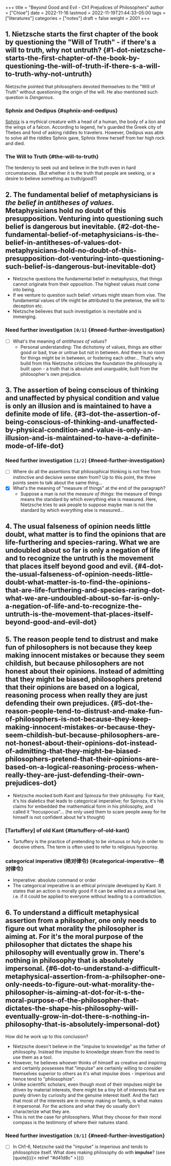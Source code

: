 +++
title = "Beyond Good and Evil - Ch1 Prejudices of Philosophers"
author = ["Chloe"]
date = 2022-11-16
lastmod = 2022-11-19T21:44:33-05:00
tags = ["literatures"]
categories = ["notes"]
draft = false
weight = 2001
+++

## 1. Nietzsche starts the first chapter of the book by questioning the "Will of Truth" - if there's a will to truth, why not untruth? {#1-dot-nietzsche-starts-the-first-chapter-of-the-book-by-questioning-the-will-of-truth-if-there-s-a-will-to-truth-why-not-untruth}

Nietzsche pointed that philosophers devoted themselves to the "Will of Truth" without questioning the origin of the will. He also mentioned such question is _Dangerous_.


### Sphnix and Oedipus {#sphnix-and-oedipus}

[Sphnix](https://en.wikipedia.org/wiki/Sphinx) is a mythical creature with a head of a human, the body of a lion and the wings of a falcon. According to legend, he's guarded the Greek city of Thebes and fond of asking riddles to travelers. However, Oedipus was able to solve all the riddles Sphnix gave, Sphnix threw herself from her high rock and died.


### The Will to Truth {#the-will-to-truth}

The tendency to seek out and believe in the truth even in hard circumstances. (But whether it is the truth that people are seeking, or a desire to believe something as truth/good?)


## 2. The fundamental belief of metaphysicians is _the belief in antitheses of values_. Metaphysicians hold no doubt of this presupposition. Venturing into questioning such belief is dangerous but inevitable. {#2-dot-the-fundamental-belief-of-metaphysicians-is-the-belief-in-antitheses-of-values-dot-metaphysicians-hold-no-doubt-of-this-presupposition-dot-venturing-into-questioning-such-belief-is-dangerous-but-inevitable-dot}

-   Nietzsche questions the fundamental belief in metaphysics, that things cannot originate from their opposition. The highest values must come into being.
-   If we venture to question such belief: virtues might steam from vise. The fundamental values of life might be attributed to the pretense, the will to deception etc.
-   Nietzsche believes that such investigation is inevitable and is immerging.


### Need further investigation <code>[0/1]</code> {#need-further-investigation}

-   [ ] What's the meaning of _antitheses of values_?
    -   Personal understanding: The dichotomy of values, things are either good or bad, true or untrue but not in between. And there is no room for things might be in between, or fostering each other... That's why build from this Nietzsche criticizes the foundation the philosophy is built upon - a truth that is absolute and unarguable, built from the philosopher's own prejudice.


## 3. The assertion of being conscious of thinking and unaffected by physical condition and value is only an illusion and is maintained to have a definite mode of life. {#3-dot-the-assertion-of-being-conscious-of-thinking-and-unaffected-by-physical-condition-and-value-is-only-an-illusion-and-is-maintained-to-have-a-definite-mode-of-life-dot}


### Need further investigation <code>[1/2]</code> {#need-further-investigation}

-   [ ] Where do all the assertions that philosophical thinking is not free from instinctive and decisive sense stem from? Up to this point, the three points seem to talk about the same thing...
-   [X] What's the meaning of "measure of things" at the end of the paragraph?
    -   Suppose a man is not the _measure of things_: the measure of things means the standard by which everything else is measured. Here, Nietzsche tries to ask people to suppose maybe man is not the standard by which everything else is measured...


## 4. The usual falseness of opinion needs little doubt, what matter is to find the opinions that are life-furthering and species-raring. What we are undoubled about so far is only a negation of life and to recognize the untruth is the movement that places itself beyond good and evil. {#4-dot-the-usual-falseness-of-opinion-needs-little-doubt-what-matter-is-to-find-the-opinions-that-are-life-furthering-and-species-raring-dot-what-we-are-undoubled-about-so-far-is-only-a-negation-of-life-and-to-recognize-the-untruth-is-the-movement-that-places-itself-beyond-good-and-evil-dot}


## 5. The reason people tend to distrust and make fun of philosophers is not because they keep making innocent mistakes or because they seem childish, but because philosophers are not honest about their opinions. Instead of admitting that they might be biased, philosophers pretend that their opinions are based on a logical, reasoning process when really they are just defending their own prejudices. {#5-dot-the-reason-people-tend-to-distrust-and-make-fun-of-philosophers-is-not-because-they-keep-making-innocent-mistakes-or-because-they-seem-childish-but-because-philosophers-are-not-honest-about-their-opinions-dot-instead-of-admitting-that-they-might-be-biased-philosophers-pretend-that-their-opinions-are-based-on-a-logical-reasoning-process-when-really-they-are-just-defending-their-own-prejudices-dot}

-   Nietzsche mocked both Kant and Spinoza for their philosophy. For Kant, it's his dialetics that leads to categorical imperative; for Spinoza, it's his claims for embedded the mathematical form in his philosophy, and called it "hocuspocus"... (he only used them to scare people away for he himself is not confident about he's thought)


### [Tartuffery] of old Kant {#tartuffery-of-old-kant}

-   Tartuffery is the practice of pretending to be virtuous or holy in order to deceive others. The term is often used to refer to religious hypocrisy.


### categorical imperative (绝对律令) {#categorical-imperative--绝对律令}

-   Imperative: absolute command or order
-   The categorical imperative is an ethical principle developed by Kant. It states that an action is morally good if it can be willed as a universal law, i.e. if it could be applied to everyone without leading to a contradiction.


## 6. To understand a difficult metaphysical assertion from a philsopher, one only needs to figure out what morality the philosopher is aiming at. For it's the moral purpose of the philosopher that dictates the shape his philosophy will eventually grow in. There's nothing in philosophy that is absolutely impersonal. {#6-dot-to-understand-a-difficult-metaphysical-assertion-from-a-philsopher-one-only-needs-to-figure-out-what-morality-the-philosopher-is-aiming-at-dot-for-it-s-the-moral-purpose-of-the-philosopher-that-dictates-the-shape-his-philosophy-will-eventually-grow-in-dot-there-s-nothing-in-philosophy-that-is-absolutely-impersonal-dot}

How did he work up to this conclusion?

-   Nietzsche doesn't believe in the "impulse to knowledge" as the
    father of philosophy. Instead the impulse to knowledge steam from
    the need to use them as a tool.
-   However, he believes whoever thinks of himself as creative and
    inspiring and certainly possesses that "impulse" are certainly
    willing to consider themselves superior to others as it's what
    impulse does - imperious and hence tend to "philosophize".
-   Unlike scientific scholars, even though most of their impulses might
    be driven by material interests, there might be a tiny bit of
    interests that are purely driven by curiosity and the genuine
    interest itself. And the fact that most of the interests are in
    money making or family, is what makes it impersonal. For the
    actions and what they do usually don't characterize what they are.
-   This is not the case for philosophers. What they choose for their
    moral compass is the testimony of where their natures stand.


### Need further investigation <code>[0/1]</code> {#need-further-investigation}

-   [ ] In Ch1-6, Nietzsche said the "impulse" is imperious and tends to philosophize itself. What does making philosophy do with **impulse**? (see [quote]({{< relref "#d41d8c" >}}))
